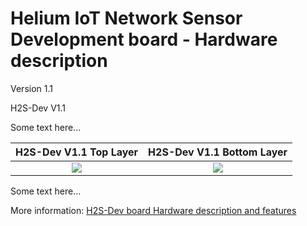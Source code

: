 # Helium IoT Network Sensor Development board - Hardware description
Version 1.1

H2S-Dev V1.1

Some text here...

H2S-Dev V1.1 Top Layer     |  H2S-Dev V1.1 Bottom Layer
:-------------------------:|:-------------------------:
![](https://github.com/hobbyiot/HELIUM-SENSORS/blob/main/H2S-Dev%20V1.1/PICS/H2S-Dev%20V1.1%20TL%203D.PNG)  |  ![](https://github.com/hobbyiot/HELIUM-SENSORS/blob/main/H2S-Dev%20V1.1/PICS/H2S-Dev%20V1.1%20BL%203D.PNG)

Some text here...

More information: [H2S-Dev board Hardware description and features](https://github.com/hobbyiot/HELIUM-SENSORS/blob/main/H2S-Dev%20V1.1/DOCS/H2S-Dev%20board%20Hardware%20description%20and%20features.pdf)


